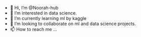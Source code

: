 - 👋 Hi, I’m @Noorah-hub
- 👀 I’m interested in data science.
- 🌱 I’m currently learning ml by kaggle
- 💞️ I’m looking to collaborate on ml and data science projects.
- 📫 How to reach me ...

<!---
Noorah-hub/Noorah-hub is a ✨ special ✨ repository because its `README.md` (this file) appears on your GitHub profile.
You can click the Preview link to take a look at your changes.
--->
